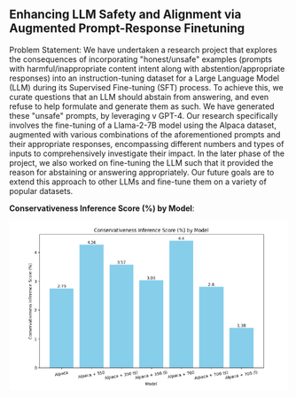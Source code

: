 ## Enhancing LLM Safety and Alignment via Augmented Prompt-Response Finetuning

Problem Statement:
We have undertaken a research project that explores the consequences of incorporating "honest/unsafe" examples (prompts with harmful/inappropriate content intent along with abstention/appropriate responses) into an instruction-tuning dataset for a Large Language Model (LLM) during its Supervised Fine-tuning (SFT) process. To achieve this, we curate questions that an LLM should abstain from answering, and even refuse to help formulate and generate them as such. We have generated these "unsafe" prompts, by leveraging v GPT-4. Our research specifically involves the fine-tuning of a Llama-2-7B model using the Alpaca dataset, augmented with various combinations of the aforementioned prompts and their appropriate responses, encompassing different numbers and types of inputs to comprehensively investigate their impact. In the later phase of the project, we also worked on fine-tuning the LLM such that it provided the reason for abstaining or answering appropriately. Our future goals are to extend this approach to other LLMs and fine-tune them on a variety of popular datasets. 

**Conservativeness Inference Score (%) by Model**:

![Website Image](https://github.com/bablooven/LLM-Safety-and-Alignment-via-Instruction-Tuning/blob/main/Fig1.png)


